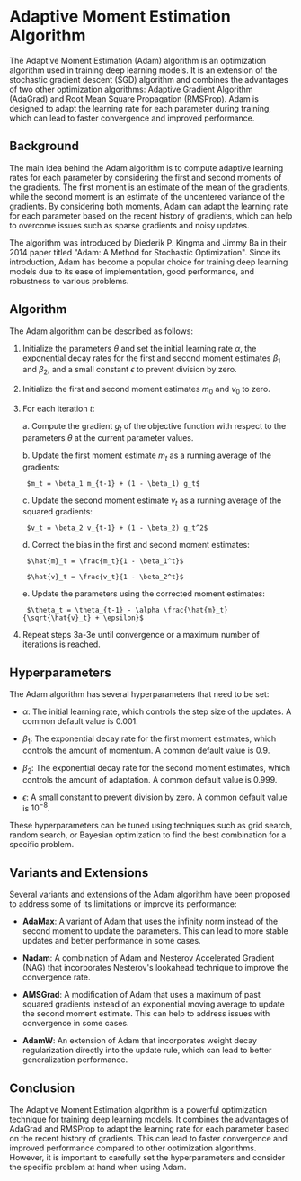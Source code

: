 # Adaptive Moment Estimation Algorithm

The Adaptive Moment Estimation (Adam) algorithm is an optimization algorithm used in training deep learning models. It is an extension of the stochastic gradient descent (SGD) algorithm and combines the advantages of two other optimization algorithms: Adaptive Gradient Algorithm (AdaGrad) and Root Mean Square Propagation (RMSProp). Adam is designed to adapt the learning rate for each parameter during training, which can lead to faster convergence and improved performance.

## Background

The main idea behind the Adam algorithm is to compute adaptive learning rates for each parameter by considering the first and second moments of the gradients. The first moment is an estimate of the mean of the gradients, while the second moment is an estimate of the uncentered variance of the gradients. By considering both moments, Adam can adapt the learning rate for each parameter based on the recent history of gradients, which can help to overcome issues such as sparse gradients and noisy updates.

The algorithm was introduced by Diederik P. Kingma and Jimmy Ba in their 2014 paper titled "Adam: A Method for Stochastic Optimization". Since its introduction, Adam has become a popular choice for training deep learning models due to its ease of implementation, good performance, and robustness to various problems.

## Algorithm

The Adam algorithm can be described as follows:

1. Initialize the parameters $\theta$ and set the initial learning rate $\alpha$, the exponential decay rates for the first and second moment estimates $\beta_1$ and $\beta_2$, and a small constant $\epsilon$ to prevent division by zero.

2. Initialize the first and second moment estimates $m_0$ and $v_0$ to zero.

3. For each iteration $t$:

    a. Compute the gradient $g_t$ of the objective function with respect to the parameters $\theta$ at the current parameter values.

    b. Update the first moment estimate $m_t$ as a running average of the gradients:

        $m_t = \beta_1 m_{t-1} + (1 - \beta_1) g_t$

    c. Update the second moment estimate $v_t$ as a running average of the squared gradients:

        $v_t = \beta_2 v_{t-1} + (1 - \beta_2) g_t^2$

    d. Correct the bias in the first and second moment estimates:

        $\hat{m}_t = \frac{m_t}{1 - \beta_1^t}$

        $\hat{v}_t = \frac{v_t}{1 - \beta_2^t}$

    e. Update the parameters using the corrected moment estimates:

        $\theta_t = \theta_{t-1} - \alpha \frac{\hat{m}_t}{\sqrt{\hat{v}_t} + \epsilon}$

4. Repeat steps 3a-3e until convergence or a maximum number of iterations is reached.

## Hyperparameters

The Adam algorithm has several hyperparameters that need to be set:

- $\alpha$: The initial learning rate, which controls the step size of the updates. A common default value is $0.001$.

- $\beta_1$: The exponential decay rate for the first moment estimates, which controls the amount of momentum. A common default value is $0.9$.

- $\beta_2$: The exponential decay rate for the second moment estimates, which controls the amount of adaptation. A common default value is $0.999$.

- $\epsilon$: A small constant to prevent division by zero. A common default value is $10^{-8}$.

These hyperparameters can be tuned using techniques such as grid search, random search, or Bayesian optimization to find the best combination for a specific problem.

## Variants and Extensions

Several variants and extensions of the Adam algorithm have been proposed to address some of its limitations or improve its performance:

- **AdaMax**: A variant of Adam that uses the infinity norm instead of the second moment to update the parameters. This can lead to more stable updates and better performance in some cases.

- **Nadam**: A combination of Adam and Nesterov Accelerated Gradient (NAG) that incorporates Nesterov's lookahead technique to improve the convergence rate.

- **AMSGrad**: A modification of Adam that uses a maximum of past squared gradients instead of an exponential moving average to update the second moment estimate. This can help to address issues with convergence in some cases.

- **AdamW**: An extension of Adam that incorporates weight decay regularization directly into the update rule, which can lead to better generalization performance.

## Conclusion

The Adaptive Moment Estimation algorithm is a powerful optimization technique for training deep learning models. It combines the advantages of AdaGrad and RMSProp to adapt the learning rate for each parameter based on the recent history of gradients. This can lead to faster convergence and improved performance compared to other optimization algorithms. However, it is important to carefully set the hyperparameters and consider the specific problem at hand when using Adam.
